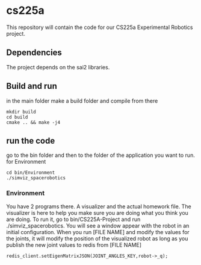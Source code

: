 # cs225a

This repository will contain the code for our CS225a Experimental Robotics project.

## Dependencies
The project depends on the sai2 libraries.

## Build and run
in the main folder make a build folder and compile from there
```
mkdir build
cd build
cmake .. && make -j4
```
## run the code
go to the bin folder and then to the folder of the application you want to run.
for Environment
```
cd bin/Environment
./simviz_spacerobotics
```

### Environment
You have 2 programs there. A visualizer and the actual homework file.
The visualizer is here to help you make sure you are doing what you think you are doing.
To run it, go to bin/CS225A-Project and run ./simviz_spacerobotics. You will see a window appear with the robot in an initial configuration.
When you run [FILE NAME] and modify the values for the joints, it will modify the position of the visualized robot as long as you publish the new joint values to redis from [FILE NAME]
```
redis_client.setEigenMatrixJSON(JOINT_ANGLES_KEY,robot->_q);
```
